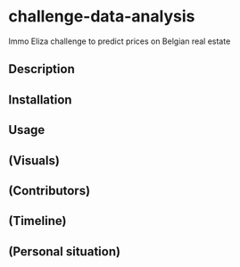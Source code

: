 # challenge-data-analysis
Immo Eliza challenge to predict prices on Belgian real estate


## Description


## Installation


## Usage


## (Visuals)


## (Contributors)


## (Timeline)


## (Personal situation)

